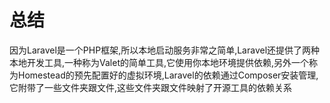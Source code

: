 # 总结

因为Laravel是一个PHP框架,所以本地启动服务非常之简单,Laravel还提供了两种本地开发工具,一种称为Valet的简单工具,它使用你本地环境提供依赖,另外一个称为Homestead的预先配置好的虚拟环境,Laravel的依赖通过Composer安装管理,它附带了一些文件夹跟文件,这些文件夹跟文件映射了开源工具的依赖关系

